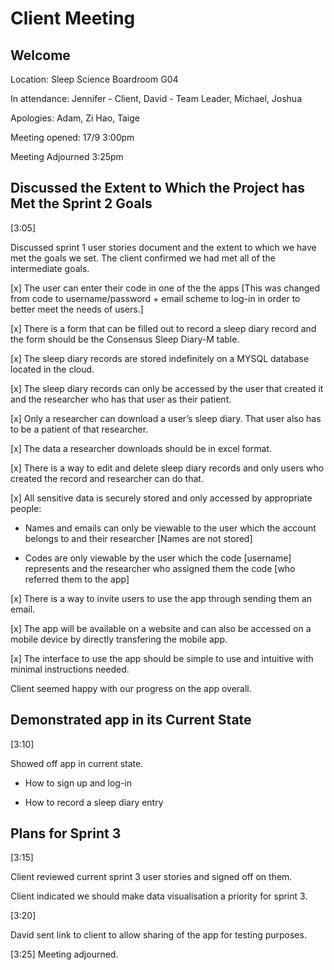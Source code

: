 # Client Meeting

## Welcome
Location: Sleep Science Boardroom G04

In attendance:
Jennifer - Client,
David - Team Leader,
Michael,
Joshua

Apologies: Adam, Zi Hao, Taige

Meeting opened: 17/9 3:00pm

Meeting Adjourned 3:25pm

## Discussed the Extent to Which the Project has Met the Sprint 2 Goals
[3:05]

Discussed sprint 1 user stories document and the extent to which we have met the goals we set. The client confirmed we had met all of the intermediate goals.

[x] The user can enter their code in one of the the apps [This was changed from code to username/password + email scheme to log-in in order to better meet the needs of users.]

[x] There is a form that can be filled out to record a sleep diary record and the form should be the Consensus Sleep Diary-M table.

[x] The sleep diary records are stored indefinitely on a MYSQL database located in the cloud.

[x] The sleep diary records can only be accessed by the user that created it and the researcher who has that user as their patient.

[x] Only a researcher can download a user’s sleep diary. That user also has to be a patient of that researcher.

[x] The data a researcher downloads should be in excel format.

[x] There is a way to edit and delete sleep diary records and only users who created the record and researcher can do that.

[x] All sensitive data is securely stored and only accessed by appropriate
people:

* Names and emails can only be viewable to the user which the account belongs to and their researcher [Names are not stored]

* Codes are only viewable by the user which the code [username] represents and the researcher who assigned them the code [who referred them to the app]

[x] There is a way to invite users to use the app through sending them an email.

[x] The app will be available on a website and can also be accessed on a mobile device by directly transfering the mobile app.

[x] The interface to use the app should be simple to use and intuitive with minimal instructions needed.

Client seemed happy with our progress on the app overall.

## Demonstrated app in its Current State
[3:10]

Showed off app in current state.

* How to sign up and log-in

* How to record a sleep diary entry

## Plans for Sprint 3
[3:15]

Client reviewed current sprint 3 user stories and signed off on them.

Client indicated we should make data visualisation a priority for sprint 3.

[3:20]

David sent link to client to allow sharing of the app for testing purposes.

[3:25] Meeting adjourned.
